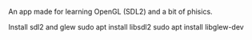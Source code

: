 An app made for learning OpenGL (SDL2) and a bit of phisics.

Install sdl2 and glew
sudo apt install libsdl2
sudo apt install libglew-dev
